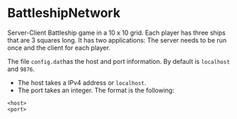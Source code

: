 # BattleshipNetwork
Server-Client Battleship game in a 10 x 10 grid. Each player has three ships that are 3 squares long.
It has two applications: The server needs to be run once and the client for each player.


The file `config.dat`has the host and port information. By default is `localhost` and `9876`. 
* The host takes a IPv4 address or `localhost`.
* The port takes an integer.
The format is the following:
```
<host>
<port>
```


